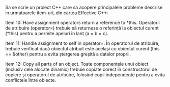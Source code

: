 Sa se scrie un proiect C++ care sa acopere principalele probleme descrise in urmatoarele item-uri, din cartea Effective C++:

Item 10: Have assignment operators return a reference to *this.
    Operatorii de atribuire (operator=) trebuie să returneze o referință la obiectul curent (*this) pentru a permite apeluri în lanț (a = b = c).

Item 11: Handle assignment to self in operator=.
    În operatorul de atribuire, trebuie verificat dacă obiectul atribuit este același cu obiectul curent (this == &other) pentru a evita ștergerea greșită a datelor proprii.

Item 12: Copy all parts of an object.
    Toate componentele unui obiect (inclusiv cele alocate dinamic) trebuie copiate corect în constructorul de copiere și operatorul de atribuire, folosind copii independente pentru a evita conflictele între obiecte.